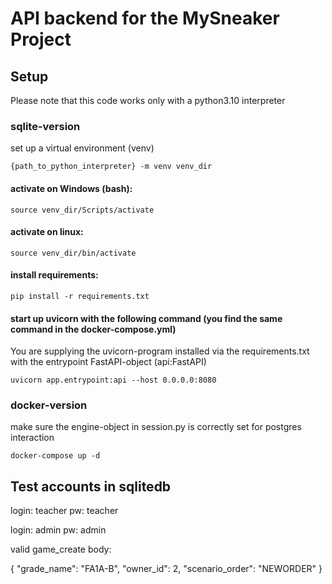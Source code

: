 # API backend for the MySneaker Project

## Setup
Please note that this code works only with a python3.10 interpreter
### sqlite-version
set up a virtual environment (venv)
``` 
{path_to_python_interpreter} -m venv venv_dir
```
#### activate on Windows (bash):
```
source venv_dir/Scripts/activate 
```
#### activate on linux:
```
source venv_dir/bin/activate 
```
#### install requirements:
```
pip install -r requirements.txt 
```
#### start up uvicorn with the following command (you find the same command in the docker-compose.yml)
You are supplying the uvicorn-program installed via the requirements.txt with the entrypoint FastAPI-object (api:FastAPI)
```
uvicorn app.entrypoint:api --host 0.0.0.0:8080
```
### docker-version
make sure the engine-object in session.py is correctly set for postgres interaction
```
docker-compose up -d
```



## Test accounts in sqlitedb

login: teacher
pw: teacher

login: admin
pw: admin


valid game_create body:

{
  "grade_name": "FA1A-B",
  "owner_id": 2,
  "scenario_order": "NEWORDER"
}